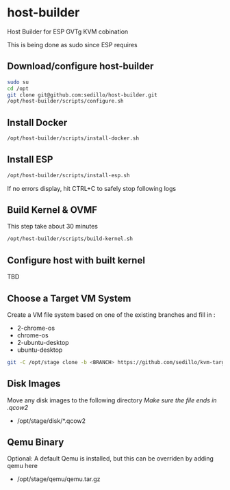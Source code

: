 # host-builder

Host Builder for ESP GVTg KVM cobination

This is being done as sudo since ESP requires 

## Download/configure host-builder
```bash
sudo su
cd /opt
git clone git@github.com:sedillo/host-builder.git
/opt/host-builder/scripts/configure.sh
```
## Install Docker
```bash
/opt/host-builder/scripts/install-docker.sh
```

## Install ESP
```bash
/opt/host-builder/scripts/install-esp.sh
```
If no errors display, hit CTRL+C to safely stop following logs

## Build Kernel & OVMF
This step take about 30 minutes
```bash
/opt/host-builder/scripts/build-kernel.sh
```
## Configure host with built kernel
TBD

## Choose a Target VM System
Create a VM file system based on one of the existing branches and fill in <BRANCH>:
- 2-chrome-os
- chrome-os
- 2-ubuntu-desktop
- ubuntu-desktop
 
```bash
git -C /opt/stage clone -b <BRANCH> https://github.com/sedillo/kvm-target.git target
```

## Disk Images
Move any disk images to the following directory *Make sure the file ends in .qcow2*
- /opt/stage/disk/\*.qcow2

## Qemu Binary
Optional: A default Qemu is installed, but this can be overriden by adding qemu here 
- /opt/stage/qemu/qemu.tar.gz

